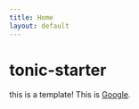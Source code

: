 ```yaml
---
title: Home
layout: default
---
```


# tonic-starter
this is a template!
This is [Google](https://google.com).